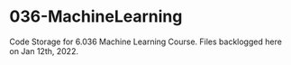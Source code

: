 # 036-MachineLearning
Code Storage for 6.036 Machine Learning Course. Files backlogged here on Jan 12th, 2022.
